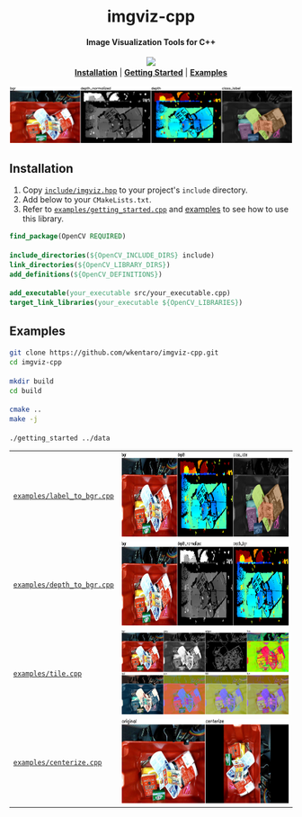 <h1 align="center">
  imgviz-cpp
</h1>

<h4 align="center">
  Image Visualization Tools for C++
</h4>

<div align="center">
  <a href="https://github.com/wkentaro/imgviz-cpp/actions">
    <img src="https://github.com/wkentaro/imgviz-cpp/workflows/ci/badge.svg">
  </a>
</div>

<div align="center">
  <a href="#installation"><b>Installation</b></a> |
  <a href="examples/getting_started.cpp"><b>Getting Started</b></a> |
  <a href="#examples"><b>Examples</b></a>
</div>

<br/>

<div align="center">
  <img src=".readme/getting_started.png" height="100px">
</div>

## Installation

1. Copy [`include/imgviz.hpp`](include/imgviz.hpp) to
  your project's `include` directory.
1. Add below to your `CMakeLists.txt`.
1. Refer to [`examples/getting_started.cpp`](examples/getting_started.cpp)
   and [examples](#examples) to see how to use this library.

```cmake
find_package(OpenCV REQUIRED)

include_directories(${OpenCV_INCLUDE_DIRS} include)
link_directories(${OpenCV_LIBRARY_DIRS})
add_definitions(${OpenCV_DEFINITIONS})

add_executable(your_executable src/your_executable.cpp)
target_link_libraries(your_executable ${OpenCV_LIBRARIES})
```

## Examples

```bash
git clone https://github.com/wkentaro/imgviz-cpp.git
cd imgviz-cpp

mkdir build
cd build

cmake ..
make -j

./getting_started ../data
```

<table>
  <tr>
    <td>
      <a href="examples/label_to_bgr.cpp">
        <code>examples/label_to_bgr.cpp</code>
      </a>
    </td>
    <td><img src=".readme/label_to_bgr.png" height="150px"></td>
  </tr>
  <tr>
    <td>
      <a href="examples/depth_to_bgr.cpp">
        <code>examples/depth_to_bgr.cpp</code>
      </a>
    </td>
    <td><img src=".readme/depth_to_bgr.png" height="150px"></td>
  </tr>
  <tr>
    <td>
      <a href="examples/tile.cpp">
        <code>examples/tile.cpp</code>
      </a>
    </td>
    <td><img src=".readme/tile.png" height="150px"></td>
  </tr>
  <tr>
    <td>
      <a href="examples/centerize.cpp">
        <code>examples/centerize.cpp</code>
      </a>
    </td>
    <td><img src=".readme/centerize.png" height="150px"></td>
  </tr>
</table>

